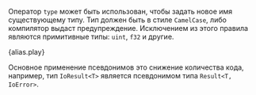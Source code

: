 Оператор `type` может быть использован, чтобы задать новое имя существующему типу. Тип должен быть в стиле `CamelCase`, либо компилятор выдаст предупреждение. Исключением из этого правила являются примитивные типы: `uint`, `f32` и другие.

{alias.play}

Основное применение псевдонимов это снижение количества кода, например, тип `IoResult<T>` является псевдонимом типа `Result<T, IoError>`.
